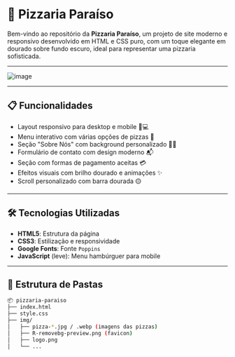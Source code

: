 # 🍕 Pizzaria Paraíso

Bem-vindo ao repositório da **Pizzaria Paraíso**, um projeto de site moderno e responsivo desenvolvido em HTML e CSS puro, com um toque elegante em dourado sobre fundo escuro, ideal para representar uma pizzaria sofisticada.

---

![image](https://github.com/user-attachments/assets/b61fec8e-ff4f-4347-aecb-14092df2abaf)



---

## 📋 Funcionalidades

- Layout responsivo para desktop e mobile 📱💻
- Menu interativo com várias opções de pizzas 🍕
- Seção "Sobre Nós" com background personalizado 🧑‍🍳
- Formulário de contato com design moderno 📬
- Seção com formas de pagamento aceitas 💳
- Efeitos visuais com brilho dourado e animações ✨
- Scroll personalizado com barra dourada 🟡

---

## 🛠️ Tecnologias Utilizadas

- **HTML5**: Estrutura da página
- **CSS3**: Estilização e responsividade
- **Google Fonts**: Fonte `Poppins`
- **JavaScript** (leve): Menu hambúrguer para mobile

---

## 📁 Estrutura de Pastas

```bash
📦 pizzaria-paraiso
├── index.html
├── style.css
├── img/
│   ├── pizza-*.jpg / .webp (imagens das pizzas)
│   ├── R-removebg-preview.png (favicon)
│   ├── logo.png
│   └── ...
